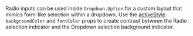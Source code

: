 Radio inputs can be used inside `Dropdown.Option` for a custom layout that mimics form-like selection within a dropdown. Use the [activeStyle](https://playbook.powerapp.cloud/kits/dropdown/react#custom-active-style-options) `backgroundColor` and `fontColor` props to create contrast between the Radio selection indicator and the Dropdown selection background indicator.